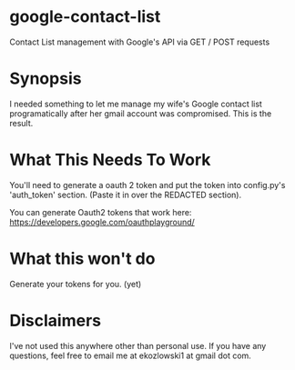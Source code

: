 # google-contact-list
Contact List management with Google's API via GET / POST requests

# Synopsis

I needed something to let me manage my wife's Google contact list programatically after her gmail account was compromised.  This is the result.

# What This Needs To Work

You'll need to generate a oauth 2 token and put the token into config.py's 'auth_token' section.  (Paste it in over the REDACTED section).

You can generate Oauth2 tokens that work here:  https://developers.google.com/oauthplayground/

# What this won't do

Generate your tokens for you.  (yet)

# Disclaimers

I've not used this anywhere other than personal use.  If you have any questions, feel free to email me at ekozlowski1 at gmail dot com.
